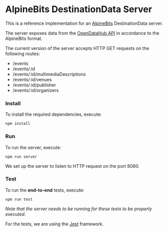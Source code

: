 # AlpineBits DestinationData Server

This is a reference implementation for an [AlpineBits](https://www.alpinebits.org/) DestinationData server.

The server exposes data from the [OpenDataHub API](http://tourism.opendatahub.bz.it/) in accordance to the AlpineBits format.

The current version of the server accepts HTTP GET requests on the following routes:

* /events
* /events/:id
* /events/:id/multimediaDescriptions
* /events/:id/venues
* /events/:id/publisher
* /events/:id/organizers


### Install

To install the required dependencies, execute:

```
npm install
```

### Run

To run the server, execute:

```
npm run server
```

We set up the server to listen to HTTP request on the port 8080.

### Test

To run the **end-to-end** tests, execute:
```
npm run test
```

*Note that the server needs to be running for these tests to be properly executed.*

For the tests, we are using the [Jest](https://jestjs.io/) framework.
